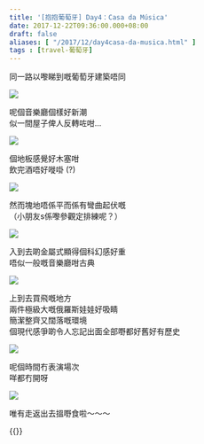 ```yaml
---
title: '[抱抱葡萄牙] Day4：Casa da Música'
date: 2017-12-22T09:36:00.000+08:00
draft: false
aliases: [ "/2017/12/day4casa-da-musica.html" ]
tags : [travel-葡萄牙]
---
```


同一路以嚟睇到嘅葡萄牙建築唔同  

![](/images/portugal4f.jpg)

呢個音樂廳個樣好新潮  
似一間屋子俾人反轉咗咁...  

![](/images/portugal4g1.jpg)

個地板感覺好木塞咁  
飲完酒唔好嘥啩 (?)  

![](/images/portugal4g2.jpg)

然而塊地唔係平而係有彎曲起伏嘅  
（小朋友s係嚟參觀定排練呢？）  

![](/images/portugal4g3.jpg)

入到去啲金屬式顯得個科幻感好重  
唔似一般嘅音樂廳咁古典  

![](/images/portugal4g.jpg)

上到去買飛嘅地方  
兩件極級大嘅俄羅斯娃娃好吸睛  
簡潔整齊又闊落嘅環境  
個現代感爭啲令人忘記出面全部嘢都好舊好有歷史  

![](/images/portugal4g4.jpg)

呢個時間冇表演場次  
咩都冇開呀  

![](/images/portugal4g5.jpg)

唯有走返出去搵嘢食啦～～～  
  
  

{{<portugal>}}  
